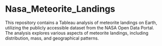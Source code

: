 # Nasa_Meteorite_Landings
This repository contains a Tableau analysis of meteorite landings on Earth, utilizing the publicly accessible dataset from the NASA Open Data Portal. The analysis explores various aspects of meteorite landings, including distribution, mass, and geographical patterns.
